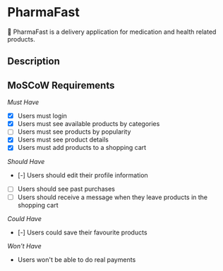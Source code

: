 # PharmaFast
💊 PharmaFast is a delivery application for medication and health related products.

## Description



## MoSCoW Requirements

*Must Have*
- [X] Users must login
- [X] Users must see available products by categories
- [ ] Users must see products by popularity
- [X] Users must see product details
- [X] Users must add products to a shopping cart

*Should Have*
- [-] Users should edit their profile information
- [ ] Users  should see past purchases
- [ ] Users should receive a message when they leave products in the shopping cart

*Could Have*
- [-] Users could save their favourite products

*Won't Have*
- Users won't be able to do real payments

